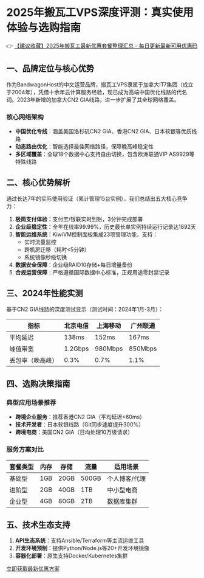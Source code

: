 # 2025年搬瓦工VPS深度评测：真实使用体验与选购指南

👉 [【建议收藏】2025年搬瓦工最新优惠套餐整理汇总 - 每日更新最新可用优惠码](https://bit.ly/banwagon)

## 一、品牌定位与核心优势
作为BandwagonHost的中文运营品牌，搬瓦工VPS隶属于加拿大IT7集团（成立于2004年），凭借十余年云计算服务经验，现已成为高端中国优化线路的代名词。2023年新增的加拿大CN2 GIA线路，进一步扩展了其全球网络覆盖。

### 核心网络架构
- **中国优化专线**：涵盖美国洛杉矶CN2 GIA、香港CN2 GIA、日本软银等优质线路
- **动态路由优化**：智能选择最佳网络路径，保障晚高峰稳定性
- **多区域覆盖**：全球18个数据中心支持自由切换，包含欧洲联通VIP AS9929等特殊线路

## 二、核心优势解析
通过长达7年的实际使用验证（累计管理15台实例），我们总结出五大核心竞争力：

1. **极简支付体验**：支付宝/银联实时到账，3分钟完成部署
2. **企业级稳定性**：全年在线率99.99%，历史最长单实例持续运行记录达1892天
3. **智能运维系统**：KiwiVM控制面板集成23项管理功能，支持：
   - 实时流量监控
   - 跨机房迁移（耗时<5分钟）
   - 系统镜像秒级切换
4. **数据安全保障**：企业级RAID10存储+每日增量备份
5. **合规运营保障**：严格遵循国际数据中心标准，正规用途零封禁记录

## 三、2024年性能实测
基于CN2 GIA线路的深度测试显示（测试时间：2024年1月-3月）：

| 指标        | 北京电信 | 上海移动 | 广州联通 |
|-------------|----------|----------|----------|
| 平均延迟    | 138ms    | 152ms    | 167ms    |
| 峰值带宽    | 1.2Gbps  | 980Mbps  | 850Mbps   |
| 丢包率（晚高峰）| 0.3%     | 0.7%     | 1.1%      |

## 四、选购决策指南
### 典型应用场景推荐
- **跨境企业服务**：推荐香港CN2 GIA（平均延迟<60ms）
- **技术开发者**：日本软银线路（Git同步速度提升300%）
- **跨境电商**：美国CN2 GIA（日均处理10万级请求）

### 服务方案对比
| 套餐类型   | 内存 | 存储 | 流量   | 适用场景         |
|------------|------|------|--------|------------------|
| 基础型     | 1GB  | 20GB | 500GB  | 个人博客/代理    |
| 进阶型     | 2GB  | 40GB | 1TB    | 中小型电商       |
| 企业型     | 4GB  | 80GB | 2TB    | 数据库集群       |

## 五、技术生态支持
1. **API生态系统**：支持Ansible/Terraform等主流运维工具
2. **开发环境预制**：提供Python/Node.js等20+开发环境镜像
3. **容器化部署**：原生支持Docker/Kubernetes集群

[立即获取最新优惠方案](https://bit.ly/banwagon)